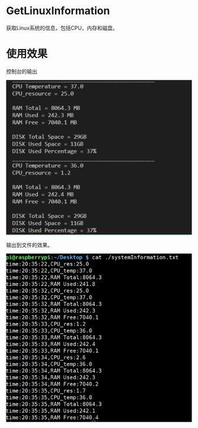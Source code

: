 # GetLinuxInformation
获取Linux系统的信息，包括CPU，内存和磁盘。

# 使用效果

控制台的输出

![命令行输出](./picture/info1.png)

输出到文件的效果。

![](./picture/info2.png)